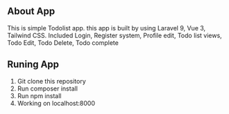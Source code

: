 ## About App

This is simple Todolist app. this app is built by using Laravel 9, Vue 3, Tailwind CSS.
Included Login, Register system, Profile edit, Todo list views, Todo Edit, Todo Delete, Todo complete

## Runing App

1. Git clone this repository
2. Run composer install
3. Run npm install
4. Working on localhost:8000

